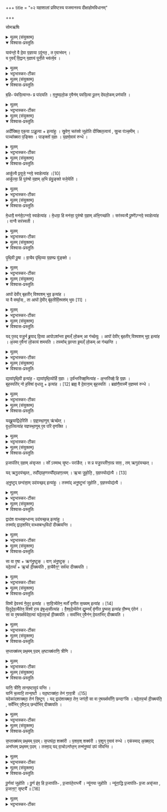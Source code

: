+++
title = "०२ यज्ञशालां प्रविष्टस्य यजमानस्य दीक्षाहोमविधानम्"

+++

सोमऋषिः

<details><summary>मूलम् (संयुक्तम्)</summary>

याव॑न्तो॒ वै दे॒वा य॒ज्ञायापु॑नत॒ त ए॒वाभ॑व॒॒न्य ए॒वव्ँवि॒द्वान्य॒ज्ञाय॑ पुनी॒ते भव॑त्ये॒व
</details>

<details open><summary>विश्वास-प्रस्तुतिः</summary>

याव॑न्तो॒ वै दे॒वा य॒ज्ञाया ऽपु॑नत॒ , त ए॒वाभ॑वन् ।  
य ए॒वव्ँ वि॒द्वान् य॒ज्ञाय॑ पुनी॒ते भव॑त्ये॒व ।
</details>

<details><summary>मूलम्</summary>

याव॑न्तो॒ वै दे॒वा य॒ज्ञाया ऽपु॑नत॒ , त ए॒वाभ॑वन् ।  
य ए॒वव्ँ वि॒द्वान् य॒ज्ञाय॑ पुनी॒ते भव॑त्ये॒व ।
</details>

<details><summary>भट्टभास्कर-टीका</summary>

1अथ पवनस्यैवार्थवादशेषः - यावन्त इत्यादि ॥ पुनर्वचनं प्राशस्त्यातिशयप्रदर्शनार्थम् । यत्परिमाणा देवा यज्ञार्थमपुनत सदर्भपुञ्जीलाभिरद्भिः दीक्षित्वा शुद्धाः ते तावन्त एवाभवन् भूतिमन्तस्सपन्नाः । एवं नाम प्रशस्ततममिदमिति यज्ञार्थेषु कर्मसु पवमानमादृतवन्त एव सिद्धिभाजो भवन्ति । यद्वा - यज्ञाय यज्ञसंपादने एव सर्वदा भूयास्मेत्यभिसन्धिना एतत्पवनमकुर्वन्निति । तस्माद्य एवं .विद्वान् यज्ञार्थमनेन विधिना शुद्धिमिच्छति स भवत्येव भूतिं भजते वर्धते इत्यर्थः ॥
</details>

<details><summary>मूलम् (संयुक्तम्)</summary>

ब॒हिᳶ प॑वयि॒त्वान्तᳶ प्र पा॑दयति मनुष्यलो॒क ए॒वैन॑म्पवयि॒त्वा पू॒तन्दे॑वलो॒कम्प्र ण॑य॒त्य्...
</details>

<details open><summary>विश्वास-प्रस्तुतिः</summary>

ब॒हिᳶ प॑वयि॒त्वान्तᳶ प्र पा॑दयति ।
म॒नु॒ष्य॒लो॒क ए॒वैन॑म् पवयि॒त्वा पू॒तन् दे॑वलो॒कम् प्रण॑यति ।
</details>

<details><summary>मूलम्</summary>

ब॒हिᳶ प॑वयि॒त्वान्तᳶ प्र पा॑दयति ।
म॒नु॒ष्य॒लो॒क ए॒वैन॑म् पवयि॒त्वा पू॒तन् दे॑वलो॒कम् प्रण॑यति ।
</details>

<details><summary>भट्टभास्कर-टीका</summary>

2बहिः पवयित्वाऽन्तः प्र पादयतीति विधिः ॥ बहिरुदकसमीपे पवयित्वा शालायामन्तः प्रवेशयति । स्तौति - मनुष्यलोक इति । गतम् । प्रणयति प्रापयति ॥
</details>

<details><summary>मूलम् (संयुक्तम्)</summary>

अदी᳚ख्षित॒ एक॒याहु॒त्येत्या॑हुस्स्रु॒वेण॒ चत॑स्रो जुहोति दीख्षित॒त्वाय॑ स्रु॒चा प॑ञ्च॒मीम्पञ्चा᳚ख्षरा प॒ङ्क्तिᳶ पाङ्क्तो॑ य॒ज्ञो य॒ज्ञमे॒वाव॑ रुन्द्ध॒...
</details>

<details open><summary>विश्वास-प्रस्तुतिः</summary>

अदी᳚ख्षित॒ एक॒या ऽऽहु॒त्या + इत्या॑हुः ।
स्रु॒वेण॒ चत॑स्रो जुहोति दीख्षित॒त्वाय॑ , स्रु॒चा प॑ञ्च॒मीम् ।  
पञ्चा᳚ख्षरा प॒ङ्क्तिः ।
पाङ्क्तो॑ य॒ज्ञः ।
य॒ज्ञमे॒वाव॑ रुन्धे ।
</details>

<details><summary>मूलम्</summary>

अदी᳚ख्षित॒ एक॒या ऽऽहु॒त्या + इत्या॑हुः ।
स्रु॒वेण॒ चत॑स्रो जुहोति दीख्षित॒त्वाय॑ , स्रु॒चा प॑ञ्च॒मीम् ।  
पञ्चा᳚ख्षरा प॒ङ्क्तिः ।
पाङ्क्तो॑ य॒ज्ञः ।
य॒ज्ञमे॒वाव॑ रुन्धे ।
</details>

<details><summary>भट्टभास्कर-टीका</summary>

3अथ दीक्षाहुतीर्विधास्यन् अभिमतसंख्याप्रतिपादनार्थमाह - अदीक्षित इति ॥ एकयेति चतसृणामभावो लक्ष्यते, यदि चतस्रो न जुहुयात् तदा एकया अदीक्षित एव स्यादित्याहुः । तस्मात्स्रुवेण चतस्रो जुहोतीति विधिः । अन्ये तु ब्रुवते - एकाहुतिः दीक्षणीया । दीक्षाहुतीनामनेकत्वात् यदीमा दीक्षाहुतीर्न जुहुयात्, तदा दीक्षणीयया एकयाऽऽहुत्या दीक्षितत्वाभावात् अदीक्षित एव स्यादित्याहुः । तस्माद्दीक्षाहुतीर्जुहुयादिति । तत्र चतुष्टयं विधातुं चतस्र इत्युक्तम् । आहुतिशब्दे 'तादौ च' इति गतेः प्रकृतिस्वरत्वम् । दीक्षितत्वाय दीक्षाहुतिभिरेव । दीक्षितस्संपद्यते इति कृत्वा तत उपपद्यते । मेखलया संयोजयति दीक्षितमित्यादि । ताश्च आकूत्या इत्याद्याः । स्रुचा पञ्चमीमिति । इयं च 'आपो देवीः'3 इत्यादिका । स्रुचा । 'सावेकाचः' इति विभक्तेरुदात्तत्वम् । पञ्चाक्षरेति । व्याख्यातम् ॥
</details>

<details><summary>मूलम् (संयुक्तम्)</summary>

आकू᳚त्यै प्र॒युजे॒ऽग्नये᳚ [10]  
स्वाहेत्या॒हाकू᳚त्या॒ हि पुरु॑षो य॒ज्ञम॒भि प्र॑यु॒ङ्क्ते यजे॒येति॑
</details>

<details open><summary>विश्वास-प्रस्तुतिः</summary>

आकू᳚त्यै प्र॒युजे॒ ग्नये॒ स्वाहेत्या॑ह ।[10]  
आकू᳚त्या॒ हि पुरु॑षो य॒ज्ञम् अ॒भि प्र॑यु॒ङ्क्ते यजे॒येति॑ ।
</details>

<details><summary>मूलम्</summary>

आकू᳚त्यै प्र॒युजे॒ ग्नये॒ स्वाहेत्या॑ह ।[10]  
आकू᳚त्या॒ हि पुरु॑षो य॒ज्ञम् अ॒भि प्र॑यु॒ङ्क्ते यजे॒येति॑ ।
</details>

<details><summary>भट्टभास्कर-टीका</summary>

4मन्त्रार्थमनुसन्धत्ते - आकूत्या इत्यादि ॥ आकूत्या संकल्पेन हि पुरुषो यजेयेति यज्ञमभि प्रयुङ्क्ते आभिमुख्येन मनसा यज्ञं प्रयोजयति । यस्मादेवं तस्मात् आकूत्यै प्रयुजे अग्नये स्वाहेति मन्त्रमाह ॥
</details>

<details><summary>मूलम् (संयुक्तम्)</summary>

मे॒धायै॒ मन॑से॒ऽग्नये॒ स्वाहेत्या॑ह मे॒धया॒ हि मन॑सा॒ पुरु॑षो य॒ज्ञम॑भि॒गच्छ॑ति॒ सर॑स्वत्यै पू॒ष्णे᳚ऽग्नये॒ स्वाहेत्या॑ह॒ वाग्वै सर॑स्वती
</details>

<details open><summary>विश्वास-प्रस्तुतिः</summary>

मे॒धायै॒ मन॑से॒ऽग्नये॒ स्वाहेत्या॑ह ।
मे॒धया॒ हि मन॑सा॒ पुरु॑षो य॒ज्ञम् अ॑भि॒गच्छ॑ति ।
सर॑स्वत्यै पू॒ष्णे᳚ऽग्नये॒ स्वाहेत्या॑ह ।
वाग्वै सर॑स्वती ।
</details>

<details><summary>मूलम्</summary>

मे॒धायै॒ मन॑से॒ऽग्नये॒ स्वाहेत्या॑ह ।
मे॒धया॒ हि मन॑सा॒ पुरु॑षो य॒ज्ञम् अ॑भि॒गच्छ॑ति ।
सर॑स्वत्यै पू॒ष्णे᳚ऽग्नये॒ स्वाहेत्या॑ह ।
वाग्वै सर॑स्वती ।
</details>

<details><summary>भट्टभास्कर-टीका</summary>

5मेधा ग्रन्थार्थधारणशक्तिः । तद्वत्त्वेन हि हेतुना पुरूषो मनसा यज्ञमभिगच्छति अभिप्राप्नोति ऊहापोहादिविज्ञानेन निश्चिनोति । सर्वत्र 'हि च' इति निघाताभावः ॥
</details>

<details><summary>मूलम् (संयुक्तम्)</summary>

पृथि॒वी पू॒षा वा॒चैव पृ॑थि॒व्या य॒ज्ञम्प्र यु॑ङ्क्त॒...
</details>

<details open><summary>विश्वास-प्रस्तुतिः</summary>

पृ॒थि॒वी पू॒षा ।
वा॒चैव पृ॑थि॒व्या य॒ज्ञम्प्र यु॑ङ्क्ते ।
</details>

<details><summary>मूलम्</summary>

पृ॒थि॒वी पू॒षा ।
वा॒चैव पृ॑थि॒व्या य॒ज्ञम्प्र यु॑ङ्क्ते ।
</details>

<details><summary>भट्टभास्कर-टीका</summary>

6पृथिवी पूषा; वृष्टिहेतुत्वात् । वाचा पृथिव्या च यज्ञं प्रयुङ्क्ते प्रवर्तयति । एकत्र 'सावेकाचः' इति विभक्तेरुदात्तत्वम् । इतरत्र 'उदात्तयणो हल्पूर्वात्' इति ॥
</details>

<details><summary>मूलम् (संयुक्तम्)</summary>

आपो॑ देवीर्बृहतीर्विश्वशम्भुव॒ इत्या॑ह॒ या वै वर्ष्या॒स्ताः [11]  
आपो॑ दे॒वीर्बृ॑ह॒तीर्वि॒श्वश॑म्भुवो॒
</details>

<details open><summary>विश्वास-प्रस्तुतिः</summary>

आपो॑ देवीर् बृहतीर् विश्वशम् भुव॒ इत्या॑ह ।  
या वै वर्ष्या॒स् , ता आपो॑ दे॒वीर् बृ॑ह॒तीर्वि॒श्वश॑म् भुवः [11] ।
</details>

<details><summary>मूलम्</summary>

आपो॑ देवीर् बृहतीर् विश्वशम् भुव॒ इत्या॑ह ।  
या वै वर्ष्या॒स् , ता आपो॑ दे॒वीर् बृ॑ह॒तीर्वि॒श्वश॑म् भुवः [11] ।
</details>

<details><summary>भट्टभास्कर-टीका</summary>

7आप इत्यादि ॥ या वर्ष्या वर्षे भवा आपः, ता देव्यो बृहत्यो विश्वशम्भुवश्च । वर्षशब्दात् 'भवे छन्दसि' इति यत् । अत्र मन्त्रे आप इत्यादीनामामन्त्रितत्वादामन्त्रितस्वरो भवति, तश्च आप इत्यपदात्परत्वात् षाष्ठिकमामन्त्रिताद्युदात्तत्वम् । 'विभाषितं विशेषवचने बहुवचनम्' इति तस्याविद्यमानत्वनिषेधात्
शेषाणामाष्टमिकमामन्त्रिताद्युदात्तत्वम् । ब्राह्मणे त्वनामन्त्रितत्वात् यथास्वं स्वरप्रवृत्तिः । तत्र देवीशब्दः पचादिषु देवडिति पाठात् 'टिड्ढाणञ्' इति ङीप्, उदात्तनिवृत्तिस्वरेणान्तोदात्तः । बृहतीशब्दः गौरादिङीषन्तः । उभयत्रापि 'वा छन्दसि' इति पूर्वसवर्णदीर्घत्वम् । विश्वाऽपि प्रवृत्तिर्यासां प्रजानां सुखस्य भावयित्री । अन्तर्भावितण्यर्थात् भवतेः क्विप् । ण्यन्ताद्वा क्विपि 'बहुलमन्यत्रापि संज्ञाछन्दसोः' इति णिलुक् । 'बहुव्रीहौ विश्वं संज्ञायाम्' इति विश्वशब्दोन्तोदात्तः । वर्णाः खल्वापः सस्यादिनिष्पत्तिद्वारेण विश्वस्य लोकस्य सुखं भावयन्तीत्येवमुच्यते ॥
</details>

<details><summary>मूलम् (संयुक्तम्)</summary>

यदे॒तद्यजु॒र्न ब्रू॒याद्दि॒व्या आपोऽशा᳚न्ता इ॒मल्ँ लो॒कमा ग॑च्छेयु॒रापो॑ देवीर्बृहतीर्विश्वशम्भुव॒ इत्या॑हा॒स्मा ए॒वैना॑ लो॒काय॑ शमयति॒ तस्मा᳚च्छा॒न्ता इ॒मल्ँ लो॒कमा ग॑च्छन्ति॒
</details>

<details open><summary>विश्वास-प्रस्तुतिः</summary>

यद् ए॒तद् यजु॒र्न ब्रू॒याद् दि॒व्या आपोऽशा᳚न्ता इ॒मल्ँ  लो॒कम् आ ग॑च्छेयुः ।
आपो॑ देवीर् बृहतीर् विश्वशम् भुव॒ इत्या॑ह ।
अ॒स्मा ए॒वैना॑ लो॒काय॑ शमयति ।
तस्मा᳚च् छा॒न्ता इ॒मल्ँ  लो॒कम् आ ग॑च्छन्ति ।
</details>

<details><summary>मूलम्</summary>

यद् ए॒तद् यजु॒र्न ब्रू॒याद् दि॒व्या आपोऽशा᳚न्ता इ॒मल्ँ  लो॒कम् आ ग॑च्छेयुः ।
आपो॑ देवीर् बृहतीर् विश्वशम् भुव॒ इत्या॑ह ।
अ॒स्मा ए॒वैना॑ लो॒काय॑ शमयति ।
तस्मा᳚च् छा॒न्ता इ॒मल्ँ  लो॒कम् आ ग॑च्छन्ति ।
</details>

<details><summary>भट्टभास्कर-टीका</summary>

8मन्त्रपदानि व्याख्याय मन्त्रप्रयोजनमिदानीमाह - यदिति ॥ नन्वियं त्रिपदा विराडेकादशाक्षरा, तत्किमुच्यते यदेतद्यजुरिति? अनवसानत्वमात्रेण यजुष्ट्वमुपचर्यते इत्यदोषः । यद्वा - स्वाहाकाराधिक्येन ऋग्यजुषसमुदायात्मकत्वात् अवयवधर्मेण समुदायो व्यपदिश्यते इति । दिवमन्तरिक्षं अर्हन्तीति दिव्याः, दण्डादित्वाद्यः । भवार्थे वा दिगादित्वाद्यति उत्सादित्वादन्तोदात्तत्वम् । अशान्ताः असुखा रोगाद्युपद्रवहेतवः इमं मनुष्यलोकमागच्छेयुः अस्मिन् मनुष्यलोके पतेयुः । तस्मात् 'आपः' इत्युदितं यजुः यस्मादाह तस्मात् अस्मै दिव्याय लोकाय एना दिव्या आपः शमयति स्तोत्रेण प्रसाद्यास्य सुखाः करोति । तस्माच्छान्ताः इदानीमिमं लोकमागच्छन्ति ॥
</details>

<details><summary>मूलम् (संयुक्तम्)</summary>

द्यावा॑पृथि॒वी इत्या॑ह॒ द्यावा॑पृथि॒व्योर्हि य॒ज्ञ उ॒र्व॑न्तरि॑ख्ष॒मित्या॑हा॒न्तरि॑ख्षे॒ हि य॒ज्ञो बृह॒स्पति॑र्नो ह॒विषा॑ वृधातु [12]  
इत्या॑ह॒ ब्रह्म॒ वै दे॒वाना॒म्बृह॒स्पति॒र्ब्रह्म॑णै॒वास्मै॑ य॒ज्ञमव॑ रुन्द्धे॒
</details>

<details open><summary>विश्वास-प्रस्तुतिः</summary>

द्यावा॑पृथि॒वी इत्या॑ह॒ -
द्यावा॑पृथि॒व्योर्हि य॒ज्ञः ।
उ॒र्व॑न्तरि॑ख्ष॒मित्या॑ह - अ॒न्तरि॑ख्षे॒ हि य॒ज्ञः ।  
बृह॒स्पति॑र् नो ह॒विषा॑ वृधातु + इत्या॑ह । [12]
ब्रह्म॒ वै दे॒वाना॒म् बृह॒स्पतिः॑ ।
ब्रह्म॑णै॒वास्मै॑ य॒ज्ञमव॑ रुन्धे ।
</details>

<details><summary>मूलम्</summary>

द्यावा॑पृथि॒वी इत्या॑ह॒ -
द्यावा॑पृथि॒व्योर्हि य॒ज्ञः ।
उ॒र्व॑न्तरि॑ख्ष॒मित्या॑ह - अ॒न्तरि॑ख्षे॒ हि य॒ज्ञः ।  
बृह॒स्पति॑र् नो ह॒विषा॑ वृधातु + इत्या॑ह । [12]
ब्रह्म॒ वै दे॒वाना॒म् बृह॒स्पतिः॑ ।
ब्रह्म॑णै॒वास्मै॑ य॒ज्ञमव॑ रुन्धे ।
</details>

<details><summary>भट्टभास्कर-टीका</summary>

9द्यावाष्टथिवी इत्याहेति ॥ द्यावाष्टथिव्यौ वर्धयितव्ये मन्त्र आह । क उपकारो भवति यज्ञस्येति चेत् आह - द्यावाष्टथिव्योर्हि यज्ञः, वृष्ट्यन्नादिना तदाश्रयत्वाद्यज्ञस्य । यद्वा - द्यावापृथिव्योः यज्ञफलं वर्तते तस्य तयोस्सुखार्थत्वात् । 'देवताद्वन्द्वे च' इति पुर्वोत्तरपदयोर्युगपत्प्रकृतिस्वरत्वम् । ततः 'उदात्तयणः' इति विभक्तेरुदात्तत्वम् । अन्तरिक्षे हि यज्ञ इति । अन्तरिक्षेऽपि हि यज्ञ इत्यर्थः । अन्तरिक्षाश्रयत्वान्मनसा द्रव्यप्रक्षेपादौ । यद्वा - अन्तरिक्षचारिणामपि सुखार्थत्वात् अन्तरिक्षेऽपि यज्ञफलम् । बृहस्पतिर्न इत्यादि । गतम् । बृहस्पतिशब्दो वनस्पत्यादिः पारस्करादिश्च ॥
</details>

<details><summary>मूलम् (संयुक्तम्)</summary>

यद्ब्रू॒याद्वि॑धे॒रिति॑ यज्ञस्था॒णुमृ॑च्छेद्वृधा॒त्वित्या॑ह यज्ञस्था॒णुमे॒व परि॑ वृणक्ति
</details>

<details open><summary>विश्वास-प्रस्तुतिः</summary>

यद्ब्रू॒याद्वि॑धे॒रिति॑ । य॒ज्ञ॒स्था॒णुम् ऋ॑च्छेत् ।  
वृ॒धा॒त्वित्या॑ह यज्ञस्था॒णुम् ए॒व परि॑ वृणक्ति ।
</details>

<details><summary>मूलम्</summary>

यद्ब्रू॒याद्वि॑धे॒रिति॑ । य॒ज्ञ॒स्था॒णुम् ऋ॑च्छेत् ।  
वृ॒धा॒त्वित्या॑ह यज्ञस्था॒णुम् ए॒व परि॑ वृणक्ति ।
</details>

<details><summary>भट्टभास्कर-टीका</summary>

10यद्बूयादिति ॥ अत्र शाखान्तरे 'बृहस्पतिर्नो हविषा वृधेः' इत्याम्नायते । वृधेर्लिङि विधेः । तन्निन्दति ब्राह्मणमितरविधानार्थम् । यज्ञस्थाणुं यज्ञप्रतिबन्धं यजमान ऋच्छेत् प्राप्नुयात्तस्मात् वृधात्वित्याह । उभयोरप्यनुकरणत्यात् तिङः परत्वेऽपि निघातो न निवर्तते । यस्माद्वृधात्वित्याह, तस्माद्यज्ञस्थाणुं परिवृणक्ति सर्वतो वर्जयति । वृजी वर्जने । वृधेर्ण्यन्ताल्लोटि 'बहुलमन्यत्रापि' इति णिलुक्, विकरणव्यत्ययेन शः, वर्णव्यत्ययेन दीर्घत्वम् । वृधातु वर्धयत्वित्यर्थः ॥
</details>

<details><summary>मूलम् (संयुक्तम्)</summary>

प्र॒जाप॑तिर्य॒ज्ञम॑सृजत॒ सो᳚ऽस्माथ्सृ॒ष्टᳶ परा॑ङै॒थ्स प्र यजु॒रव्ली॑ना॒त्प्र साम॒ तमृगुद॑यच्छ॒द्यदृगु॒दय॑च्छ॒त्तदौ᳚द्ग्रह॒णस्यौ᳚द्ग्रहण॒त्वमृ॒चा [13]  
जु॒हो॒ति॒ य॒ज्ञस्योद्य॑त्या अनु॒ष्टुप्छन्द॑सा॒मुद॑यच्छ॒दित्या॑हु॒स्तस्मा॑दनु॒ष्टुभा॑ जुहोति य॒ज्ञस्योद्य॑त्यै॒
</details>

<details open><summary>विश्वास-प्रस्तुतिः</summary>

प्र॒जाप॑तिर् य॒ज्ञम् अ॑सृजत ।
सो᳚ ऽस्माथ् सृ॒ष्टᳶ परा॑ङैत् ।
स प्र यजु॒रव्ली॑ना॒त्प्र साम॒ , तम् ऋगुद॑यच्छत् ।  

यद् ऋगु॒दय॑च्छ॒त् , तदौ᳚द्ग्रह॒णस्यौ᳚द्ग्रहण॒त्वम् ।
ऋ॒चा जु॒हो॒ति॒ , य॒ज्ञस्योद्य॑त्यै । [13]  

अ॒नु॒ष्टुप् छन्द॑सा॒म् उद॑यच्छ॒द् इत्या॑हुः ।
तस्मा॑द् अनु॒ष्टुभा॑ जुहोति , य॒ज्ञस्योद्य॑त्यै ।
</details>

<details><summary>मूलम्</summary>

प्र॒जाप॑तिर् य॒ज्ञम् अ॑सृजत ।
सो᳚ ऽस्माथ् सृ॒ष्टᳶ परा॑ङैत् ।
स प्र यजु॒रव्ली॑ना॒त्प्र साम॒ , तम् ऋगुद॑यच्छत् ।  

यद् ऋगु॒दय॑च्छ॒त् , तदौ᳚द्ग्रह॒णस्यौ᳚द्ग्रहण॒त्वम् ।
ऋ॒चा जु॒हो॒ति॒ , य॒ज्ञस्योद्य॑त्यै । [13]  

अ॒नु॒ष्टुप् छन्द॑सा॒म् उद॑यच्छ॒द् इत्या॑हुः ।
तस्मा॑द् अनु॒ष्टुभा॑ जुहोति , य॒ज्ञस्योद्य॑त्यै ।
</details>

<details><summary>भट्टभास्कर-टीका</summary>

11अथौद्ग्रहणहोमं विधास्यन् पदं तावन्निर्वक्तुमाह - प्रजापतिरित्यादि ॥ प्रजापतिना सृष्टो यज्ञः अस्मात्प्रजापतिसकाशात् पराङैत् पराङ्मुखोगच्छत् । परागञ्चतीति ऋत्विगादिना क्विनि हल्ङ्यादिसंयोगान्तलोपयोः 'क्विन्प्रत्ययस्य कुः' इति कुत्वम्, 'अनिगन्तोञ्चतौ' इति गतेः प्रकृतिस्वरत्वम् । अथ स यज्ञ आत्मानमानेतुमागतं यजुः प्राव्लीनात् प्रावृणोत्प्राच्छादयत् । व्ली वरणे । साम च प्राव्लीनात् । 'चादिलोपे विभाषा' इति तिङ्विभक्तिर्न निहन्यते । अय 'विश्वे देवस्य' इत्यादिका ऋक्तं यज्ञमुदयच्छत् उद्गृह्यानीतवती । यस्मादियमृगुदयच्छत् तस्मादियमृगुद्ग्रहणी । 'कृत्यल्युटो बहुलम्' इति कर्तरि ल्युट् । यस्मादियमृगुद्ग्रहणी तस्मादनेन मन्त्रेण क्रियमाणस्य औद्ग्रहणहोमस्य औद्ग्रहणत्वम् । 'तस्माद्यज्ञस्यानयनार्थमौद्ग्रहणं जुहुयात्' इति विधिरनुमीयते । ऋचा जुहोतीति ऋक्त्वस्य विधिः । फलमाह - यज्ञस्योद्यत्यै 'तादौ च निति' इति पूर्वपदप्रकृतिस्वरत्वम् । छन्दसां मध्ये अनुष्टुबुदयच्छदित्याहुः । तस्मादनुष्टुभा जुहोतीत्यनुष्टप्त्वस्य विधिः । तदेव फलम् । एवमस्य मन्त्रस्य ऋक्त्वमनुष्टुप्त्वं च ज्ञात्वैव होमः कर्तव्य इति भावः ॥
</details>

<details><summary>मूलम् (संयुक्तम्)</summary>

द्वाद॑श वाथ्सब॒न्धान्युद॑यच्छ॒न्नित्या॑हु॒स्तस्मा᳚द्द्वाद॒शभि॑र्वाथ्सबन्ध॒विदो॑ दीख्षयन्ति॒
</details>

<details open><summary>विश्वास-प्रस्तुतिः</summary>

द्वाद॑श वाथ्सब॒न्धान्य् उद॑यच्छ॒न्न् इत्या॑हुः ।  
तस्मा᳚द् द्वाद॒शभि॑र् वाथ्सबन्ध॒विदो॑ दीख्षयन्ति ।
</details>

<details><summary>मूलम्</summary>

द्वाद॑श वाथ्सब॒न्धान्य् उद॑यच्छ॒न्न् इत्या॑हुः ।  
तस्मा᳚द् द्वाद॒शभि॑र् वाथ्सबन्ध॒विदो॑ दीख्षयन्ति ।
</details>

<details><summary>भट्टभास्कर-टीका</summary>

12कथमिदं चापि ज्ञातव्यमित्याह - द्वादशेति ॥ वत्सस्य बन्धनानि वत्सबन्धाः, वत्सो यैर्बद्ध्वा आनीयते, त इव वात्सबन्धामि, 'शर्करादिभ्योण्' इतीवार्थेऽण् । तानि द्वादश यज्ञमुदयच्छन्नित्याहुः । वत्स इव यज्ञो द्वादशभिर्बन्धैर्बद्ध अनीयते इत्याहुः । तानि च विश्वे इत्यादीनि द्वादश पदानि एतदृक्संबन्धीनि । तस्मादेभिः द्वादशिभिः पदैः ज्ञायमानैः वात्सबन्धविदस्सन्तोध्वर्यवो दीक्षयन्ति । 'झल्युपोत्तमम्' इत्युपोत्तमस्योदात्तत्वम् । एवमस्या ऋचः पदसंख्या स्तुता । केचिदाहुः - आकूत्या इत्यादीनि ध्रुवाहुतिसंबन्धीनि । अस्वाहाकाराणि पदानि द्वादश वात्सबन्धानीति । अथवा - अग्निरेक एव सर्वत्रेति आकूत्या इत्यादीनि नव पदानि ऋचि पितृदेवत्यव्यतिरिक्तानि त्रीणि द्वादशेति । उद्ग्रहण्यधिकारे कः प्रसंगोन्येषामिति चिन्त्यमेतत् ॥
</details>

<details><summary>मूलम् (संयुक्तम्)</summary>

सा वा ए॒षर्ग॑नु॒ष्टुग्वाग॑नु॒ष्टुग्यदे॒तय॒र्चा दी॒ख्षय॑ति वा॒चैवैन॒ꣳ॒ सर्व॑या दीख्षयति॒
</details>

<details open><summary>विश्वास-प्रस्तुतिः</summary>

सा वा ए॒षा + ऋग॑नु॒ष्टुक् ।
वाग् अ॑नु॒ष्टुक् ।  
यदे॒तया᳚ + ऋ॒र्चा दी॒ख्षय॑ति , वा॒चैवैन॒ꣳ॒ सर्व॑या दीख्षयति ।
</details>

<details><summary>मूलम्</summary>

सा वा ए॒षा + ऋग॑नु॒ष्टुक् ।
वाग् अ॑नु॒ष्टुक् ।  
यदे॒तया᳚ + ऋ॒र्चा दी॒ख्षय॑ति , वा॒चैवैन॒ꣳ॒ सर्व॑या दीख्षयति ।
</details>

<details><summary>भट्टभास्कर-टीका</summary>

13अथ प्रकारान्तरेणानुष्टुप्त्वं स्तूयते - सा वा एषेति ॥ ऋक्सर्वा अनुष्टुप् 'वागनुष्टुक्' इति प्रदेशान्तरे दर्शनात् सैषा वागनुष्टुक् । तस्मादेतया अनुष्टुभा ऋचा दीक्षयति सर्वया वाचा एनं दीक्षयति ॥
</details>

<details><summary>मूलम् (संयुक्तम्)</summary>

विश्वे॑ दे॒वस्य॑ ने॒तुरित्या॑ह सावि॒त्र्ये॑तेन॒ मर्तो॑ वृणीत स॒ख्यम् [14]  
इत्या॑ह पितृदेव॒त्यै॑तेन॒ विश्वे॑ रा॒य इ॑षुध्य॒सीत्या॑ह वैश्वदे॒व्ये॑तेन॑ द्यु॒म्नव्ँवृ॑णीत पु॒ष्यस॒ इत्या॑ह पौ॒ष्ण्ये॑तेन॒ सा वा ए॒षर्ख्स॑र्वदेव॒त्या॑ यदे॒तय॒र्चा दी॒ख्षय॑ति॒ सर्वा॑भिरे॒वैन॑न्दे॒वता॑भिर्दीख्षयति
</details>

<details open><summary>विश्वास-प्रस्तुतिः</summary>

विश्वे॑ दे॒वस्य॑ ने॒तुर् इत्या॑ह ।
सा॒वि॒त्र्ये॑तेन॒ मर्तो॑ वृणीत स॒ख्यम् इत्या॑ह । [14]  
पि॒तृ॒दे॒व॒त्यै॑तेन॒ विश्वे॑ रा॒य इ॑षुध्य॒सीत्या॑ह ।
वै॒श्व॒दे॒व्ये॑तेन॑ द्यु॒म्नव्ँ वृ॑णीत पु॒ष्यस॒ इत्या॑ह पौ॒ष्ण्य् ए॑तेन॑ ।  
सा वा ए॒षर्ख्स॑र्वदेव॒त्या॑ यदे॒तय॒र्चा दी॒ख्षय॑ति ।
सर्वा॑भिर् ए॒वैन॑न् दे॒वता॑भिर् दीख्षयति ।
</details>

<details><summary>मूलम्</summary>

विश्वे॑ दे॒वस्य॑ ने॒तुर् इत्या॑ह ।
सा॒वि॒त्र्ये॑तेन॒ मर्तो॑ वृणीत स॒ख्यम् इत्या॑ह । [14]  
पि॒तृ॒दे॒व॒त्यै॑तेन॒ विश्वे॑ रा॒य इ॑षुध्य॒सीत्या॑ह ।
वै॒श्व॒दे॒व्ये॑तेन॑ द्यु॒म्नव्ँ वृ॑णीत पु॒ष्यस॒ इत्या॑ह पौ॒ष्ण्य् ए॑तेन॑ ।  
सा वा ए॒षर्ख्स॑र्वदेव॒त्या॑ यदे॒तय॒र्चा दी॒ख्षय॑ति ।
सर्वा॑भिर् ए॒वैन॑न् दे॒वता॑भिर् दीख्षयति ।
</details>

<details><summary>भट्टभास्कर-टीका</summary>

14अथ सर्वदेवत्यतया ऋगियं स्तूयते - सावित्री सवितृदेवत्या नेता देवस्सवितेति कृत्वा । उदात्तनिवृत्तिस्वरेण ङीप उदात्तत्वम्, 'उदात्तस्वरितयोर्यणः' इति संहितायां ततः परस्स्वर्यते । पितृदेवत्या, मर्त इति म्रियत्यर्थश्रुतेः । देवतान्तात्तादर्थ्ये यत् । वैश्वदेवी; विश्वश्रुतेः । पोष्णी; पुष्यसे इति पुष्ट्यर्थश्रुतेः । सा तादृश्येषा ऋक् सर्वदेवत्या । पूर्ववद्यत् । यदेतयेत्यदि । गतम् ॥
</details>

<details><summary>मूलम् (संयुक्तम्)</summary>

स॒प्ताख्ष॑रम्प्रथ॒मम्प॒दम॒ष्टाख्ष॑राणि॒ त्रीणि॒
</details>

<details open><summary>विश्वास-प्रस्तुतिः</summary>

स॒प्ताख्ष॑रम् प्रथ॒मम् प॒दम् अ॒ष्टाख्ष॑राणि॒ त्रीणि ।
</details>

<details><summary>मूलम्</summary>

स॒प्ताख्ष॑रम् प्रथ॒मम् प॒दम् अ॒ष्टाख्ष॑राणि॒ त्रीणि ।
</details>

<details><summary>भट्टभास्कर-टीका</summary>

15अथ सर्वच्छन्दस्त्वेन स्तूयते - सप्ताक्षरं प्रथमं पदं प्रथमः पादः । अष्टाक्षराणि त्रीणि शिष्टानि पदानि द्वितीयतृतीयचतुर्थानि । ननु द्वितीयं सप्ताक्षरम्? इयादिपूरणेनाष्टाक्षरं भविष्यति । तर्ह्यनेन न्यायेन प्रथममप्यष्टाक्षरं स्यात्? प्रयोजनाभावादियादिपूरणाप्रवृतेः । द्वितीये त्वस्ति प्रयोजनम् । अष्टाक्षराणि त्रीण्येतत्संपादनार्थत्वात् । ननु समाने सप्ताक्षरत्वे किं कारणमेकं यथा समाम्नातं सप्ताक्षरमाह, इतरं त्वियादिपूरणेनाष्टाक्षरम् । उच्यते - न न्यूनाक्षरत्वमात्रेणेयादिना पूरयितव्यम्, अपि तु वृत्त्यनुरोधेन, तत्राष्टाक्षरस्य पादस्य वृत्तिलक्षणं पञ्चममक्षरं सप्तमं च लघु स्यात्, षष्ठं गुर्विति, न च प्रथमे पादे इयादिपूरिते अभीष्टवृत्तिलाभः; सत्यप्यस्मिन् सप्तमस्य गुरुत्वात् षष्ठस्य लघुत्वापत्तेः, पञ्चमस्य प्रागेव लघुत्वात् । तस्मादियादिपूरणाप्रसंगात् सप्ताक्षरं प्रथममित्याह । द्वितीये त्वियादिपूरणे सप्तमस्य लघुवृत्तित्वं क्रियते इति तस्येयादिपूरणस्य युक्तत्वात् अष्टाक्षराणि त्रीण्याहेति वेदितव्यम् ॥
</details>

<details><summary>मूलम् (संयुक्तम्)</summary>

यानि॒ त्रीणि॒ तान्य॒ष्टावुप॑ यन्ति॒ यानि॑ च॒त्वारि॒ तान्य॒ष्टौ यद॒ष्टाख्ष॑रा॒ तेन॑ [15]  
गा॒य॒त्री यदेका॑दशाख्षरा॒ तेन॑ त्रि॒ष्टुग्यद्द्वाद॑शाख्षरा॒ तेन॒ जग॑ती॒ सा वा ए॒षर्ख्सर्वा॑णि॒ छन्दाꣳ॑सि॒ यदे॒तय॒र्चा दी॒ख्षय॑ति॒ सर्वे॑भिरे॒वैन॒ञ्छन्दो॑भिर्दीख्षयति
</details>

<details open><summary>विश्वास-प्रस्तुतिः</summary>

यानि॒ त्रीणि॒ तान्य॒ष्टावुप॑ यन्ति ।  
यानि॑ च॒त्वारि॒ तान्य॒ष्टौ ।
यद॒ष्टाख्ष॑रा॒ तेन॑ गा॒य॒त्री ।[15]  
यदेका॑दशाख्षरा॒ तेन॑ त्रि॒ष्टुग् ।
यद् द्वाद॑शाख्षरा॒ तेन॒ जग॑ती॒ सा वा ए॒षर्ख्सर्वा॑णि॒ छन्दाꣳ॑सि ।
यदे॒तय॒र्चा दी॒ख्षय॑ति॒ , सर्वे॑भिर् ए॒वैन॒ञ् छन्दो॑भिर् दीख्षयति ।
</details>

<details><summary>मूलम्</summary>

यानि॒ त्रीणि॒ तान्य॒ष्टावुप॑ यन्ति ।  
यानि॑ च॒त्वारि॒ तान्य॒ष्टौ ।
यद॒ष्टाख्ष॑रा॒ तेन॑ गा॒य॒त्री ।[15]  
यदेका॑दशाख्षरा॒ तेन॑ त्रि॒ष्टुग् ।
यद् द्वाद॑शाख्षरा॒ तेन॒ जग॑ती॒ सा वा ए॒षर्ख्सर्वा॑णि॒ छन्दाꣳ॑सि ।
यदे॒तय॒र्चा दी॒ख्षय॑ति॒ , सर्वे॑भिर् ए॒वैन॒ञ् छन्दो॑भिर् दीख्षयति ।
</details>

<details><summary>भट्टभास्कर-टीका</summary>

16अथ छन्दसां संख्याविशेषानुत्पादयति- यमिति ॥ इयमेकत्रिंशदक्षरा, अष्टौ, एकादश च, द्वादश च एकत्रिंशद्भवन्ति । तत्र प्रथमस्य सप्ताक्षरस्य यानि त्रीण्यक्षराणि तान्यष्टौ तृतीयपादात्मकान्यक्षराणि उपयन्ति उपगच्छन्ति । अथ यान्यवशिष्टानि चत्वारि, तानि चाष्टौ चतुर्थपादाक्षराण्युपयन्ति । द्वितीयः पादोष्टाक्षर एवावतिष्ठते । तथा सति यस्मादियमष्टाक्षरा द्वितीयेन पादेन, तेनेयं गायत्री । यस्मादियमेकादशाक्षरा तृतीयेन पादेन, तेनेयं त्रिष्टुक् । यस्माच्चेयं द्वादशाक्षरा चतुर्थेन पादेन, तेनेयमृग्जगती । एतान्येव प्रधानानि सवनत्रयगतानि छन्दांसि । तस्मात्तादृश्येषा ऋक् सर्वाणि छन्दांसि । यदेतयेत्यादि । गतम् । यद्द्वाभ्यामष्टाक्षराभ्यां द्वादशाक्षरेण च एकोनोष्णिगिति उष्णिक्परिगृहीता । चतर्भिरष्टाक्षरैरनुष्टुप् इत्यनुष्टुप्परिगृहीता । बृहती, द्वादशाक्षरा त्रयश्चाष्टाक्षरा इति बृहती परिगृहीता । पङ्क्तिः, द्वादशाक्षरा अष्टाक्षरा चेति पक्ङ्तिः परिगृहीता । गायत्र्यादयस्तु प्राधान्याद्ब्राह्मणेन दर्शिता इति वेदितव्यम् ॥
</details>

<details><summary>मूलम् (संयुक्तम्)</summary>

स॒प्ताख्ष॑रम्प्रथ॒मम्प॒दꣳ स॒प्तप॑दा॒ शक्व॑री प॒शव॒श्शक्व॑री प॒शूने॒वाव॑ रुन्द्ध॒ एक॑स्माद॒ख्षरा॒दना᳚प्तम्प्रथ॒मम्प॒दन्तस्मा॒द्यद्वा॒चोऽना᳚प्त॒न्तन्म॑नु॒ष्या॑ उप॑ जीवन्ति
</details>

<details open><summary>विश्वास-प्रस्तुतिः</summary>

स॒प्ताख्ष॑रम् प्रथ॒मम् प॒दम्।
स॒प्तप॑दा॒ शक्व॑री ।
प॒शव॒श् शक्व॑री ।
प॒शून् ए॒वाव॑ रुन्धे ।
एक॑स्माद् अ॒ख्षरा॒द् अना᳚प्तम् प्रथ॒मम् प॒दम् ।
तस्मा॒द् यद् वा॒चोऽना᳚प्त॒न् तन्म॑नु॒ष्या॑ उप॑ जीवन्ति ।
</details>

<details><summary>मूलम्</summary>

स॒प्ताख्ष॑रम् प्रथ॒मम् प॒दम्।
स॒प्तप॑दा॒ शक्व॑री ।
प॒शव॒श् शक्व॑री ।
प॒शून् ए॒वाव॑ रुन्धे ।
एक॑स्माद् अ॒ख्षरा॒द् अना᳚प्तम् प्रथ॒मम् प॒दम् ।
तस्मा॒द् यद् वा॒चोऽना᳚प्त॒न् तन्म॑नु॒ष्या॑ उप॑ जीवन्ति ।
</details>

<details><summary>भट्टभास्कर-टीका</summary>

17इदानीं प्रथमस्य सप्ताक्षरत्वमपि महते गुणायेत्याह - यस्मादियं प्रथमपादे सप्तत्वसंख्ययाऽवरुद्धा, यतश्च सप्तपदा शक्वरी सप्तभिरष्टाक्षरैश्शक्वरी षट्पञ्चाशदक्षरेति, यस्माच्च पशवः शक्वरी शाक्वराः पशव इति तस्मादेतयर्चा दीक्षितः पशूनवरुन्धे । किं चेत्याह - एकस्मादिति । यस्मादियं प्रथमे पादे एकस्मादक्षरादनाप्ता एकमक्षरमभिसमीक्ष्य अपूर्णा वर्तते तस्मादनया ईदृक्स्वभावया आहुतिकरणात् यद्बाचोनाप्तमपरिपूर्णं तुरीयं तदेवाद्यापि मनुप्या उपजीवन्ति । 'तुरीयं वाचो मनुष्या वदन्ति' इति ॥
</details>

<details><summary>मूलम् (संयुक्तम्)</summary>

पू॒र्णया॑ जुहोति पू॒र्ण इ॑व॒ हि प्र॒जाप॑तिᳶ प्र॒जाप॑ते॒राप्त्यै॒ न्यू॑नया जुहोति॒ न्यू॑ना॒द्धि प्र॒जाप॑तिᳶ प्र॒जा असृ॑जत प्र॒जाना॒ꣳ॒ सृष्ट्यै᳚ ॥ [16]
</details>

<details open><summary>विश्वास-प्रस्तुतिः</summary>

पू॒र्णया॑ जुहोति ।
पू॒र्ण इ॑व॒ हि प्र॒जाप॑तिᳶ ,
प्र॒जाप॑ते॒राप्त्यै᳚ ।
न्यू॑नया जुहोति ।
न्यू॑ना॒द्धि प्र॒जाप॑तिᳶ प्र॒जा असृ॑जत , प्र॒जाना॒ꣳ॒ सृष्ट्यै᳚ ॥ [16]
</details>

<details><summary>मूलम्</summary>

पू॒र्णया॑ जुहोति ।
पू॒र्ण इ॑व॒ हि प्र॒जाप॑तिᳶ ,
प्र॒जाप॑ते॒राप्त्यै᳚ ।
न्यू॑नया जुहोति ।
न्यू॑ना॒द्धि प्र॒जाप॑तिᳶ प्र॒जा असृ॑जत , प्र॒जाना॒ꣳ॒ सृष्ट्यै᳚ ॥ [16]
</details>

<details><summary>भट्टभास्कर-टीका</summary>

18एवं न्यूनत्वं निन्दितम् । अधुना पूर्णत्वं न्यूनत्वं च स्तूयते - पूर्णयेति ॥ यस्माद्द्वितीयादिभिः पादैः पूर्णस्वभावा वाक् तस्मादनया होमः प्रजानां सृष्ट्यै भवति । कुतः? न्यूनाद्धि प्रजापतिः प्रजा असृजत, नितरामूनं न्यूनं प्रशान्तविकारमुपादानम् । एतस्माद्धि प्रजास्सृष्टाः मृत्पिण्डादिव घटशरावादिविकाराः । प्रजापतिशब्दे 'पत्यावैश्वर्ये' इति पूर्वपदप्रकृतिस्वरत्वम् । अव्ययपूर्वपदप्रकृतिस्वरत्वेन न्यनूशब्दे 'उदात्तस्वरितयोर्यणः' इति संहितायां ततः परः ऊकारस्स्वर्यते । असृजतेति 'हि च' इति निघाताभावे अनुदात्तत्वम् ॥

इति षष्ठे प्रथमे द्वितीयोनुवाकः ॥  
</details>
